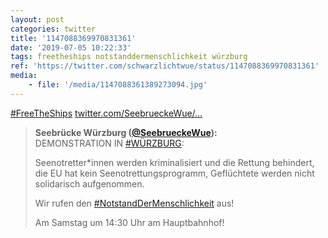 ```yaml
---
layout: post
categories: twitter
title: '1147088369970831361'
date: '2019-07-05 10:22:33'
tags: freetheships notstanddermenschlichkeit würzburg
ref: 'https://twitter.com/schwarzlichtwue/status/1147088369970831361'
media:
    - file: '/media/1147088361389273094.jpg'
---
```

[#FreeTheShips](/t/freetheships) [twitter.com/SeebrueckeWue/…](https://twitter.com/SeebrueckeWue/status/1146142944602337285) 
> <b>Seebrücke Würzburg ([@SeebrueckeWue](https://twitter.com/SeebrueckeWue)):</b>  
>DEMONSTRATION IN [#WÜRZBURG](/t/würzburg):  
>  
>  
>  
>Seenotretter\*innen werden kriminalisiert und die Rettung behindert, die EU hat kein Seenotrettungsprogramm, Geflüchtete werden nicht solidarisch aufgenommen.  
>  
>  
>  
>Wir rufen den [#NotstandDerMenschlichkeit](/t/notstanddermenschlichkeit) aus!  
>  
>  
>  
>Am Samstag um 14:30 Uhr am Hauptbahnhof!   

